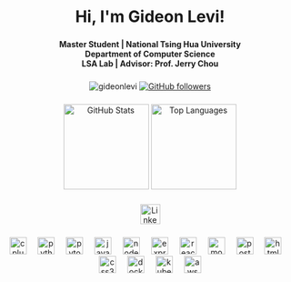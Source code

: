 <h1 align="center">Hi, I'm Gideon Levi! </h1>

###

<h4 align="center">Master Student | National Tsing Hua University<br>Department of Computer Science <br>LSA Lab | Advisor: Prof. Jerry Chou</h4>

###

<div align="center">
  <img src="https://komarev.com/ghpvc/?username=gideonlevi&label=Profile%20views&color=0e75b6&style=flat" alt="gideonlevi" />
  <a href="https://github.com/gideonlevi?tab=followers">
      <img src="https://img.shields.io/github/followers/gideonlevi.svg?style=social&label=Follow" alt="GitHub followers" />
  </a>
</div>

###

<div align="center">
  <img src="https://github-readme-stats.vercel.app/api?username=gideonlevi&show_icons=true&count_private=true&theme=tokyonight&hide_border=false" height="150" alt="GitHub Stats" />
  <img src="https://github-readme-stats.vercel.app/api/top-langs?username=gideonlevi&layout=compact&langs_count=6&theme=tokyonight&hide_border=false&exclude_repo=DM2023-Lab1-Master,DM2023-Lab2-Master" height="150" alt="Top Languages" />

</div>

###

<div align="center">
  <a href="https://linkedin.com/in/gideon-levi-168362194/" target="_blank">
    <img src="https://img.shields.io/badge/LinkedIn-0077B5?style=for-the-badge&logo=linkedin&logoColor=white" height="35" alt="LinkedIn" />
  </a>
</div>

###

<div align="center">
  <img src="https://cdn.jsdelivr.net/gh/devicons/devicon/icons/cplusplus/cplusplus-original.svg" height="30" alt="cplusplus logo" />
  <img width="12" />
  <img src="https://cdn.jsdelivr.net/gh/devicons/devicon/icons/python/python-original.svg" height="30" alt="python logo" />
  <img width="12" />
  <img src="https://www.vectorlogo.zone/logos/pytorch/pytorch-icon.svg" height="30" alt="pytorch logo" />
  <img width="12" />
  <img src="https://cdn.jsdelivr.net/gh/devicons/devicon/icons/javascript/javascript-original.svg" height="30" alt="javascript logo" />
  <img width="12" />
  <img src="https://cdn.jsdelivr.net/gh/devicons/devicon/icons/nodejs/nodejs-original-wordmark.svg" height="30" alt="nodejs logo" />
  <img width="12" />
  <img src="https://cdn.jsdelivr.net/gh/devicons/devicon/icons/express/express-original-wordmark.svg" height="30" alt="express logo" />
  <img width="12" />
  <img src="https://cdn.jsdelivr.net/gh/devicons/devicon/icons/react/react-original-wordmark.svg" height="30" alt="react logo" />
  <img width="12" />
  <img src="https://cdn.jsdelivr.net/gh/devicons/devicon/icons/mongodb/mongodb-original-wordmark.svg" height="30" alt="mongodb logo" />
  <img width="12" />
  <img src="https://cdn.jsdelivr.net/gh/devicons/devicon/icons/postgresql/postgresql-original-wordmark.svg" height="30" alt="postgresql logo" />
  <img width="12" />
  <img src="https://cdn.jsdelivr.net/gh/devicons/devicon/icons/html5/html5-original-wordmark.svg" height="30" alt="html5 logo" />
  <img width="12" />
  <img src="https://cdn.jsdelivr.net/gh/devicons/devicon/icons/css3/css3-original.svg" height="30" alt="css3 logo" />
  <img width="12" />
  <img src="https://cdn.jsdelivr.net/gh/devicons/devicon/icons/docker/docker-original-wordmark.svg" height="30" alt="docker logo" />
  <img width="12" />
  <img src="https://www.vectorlogo.zone/logos/kubernetes/kubernetes-icon.svg" height="30" alt="kubernetes logo" />
  <img width="12" />
  <img src="https://cdn.jsdelivr.net/gh/devicons/devicon/icons/amazonwebservices/amazonwebservices-original-wordmark.svg" height="30" alt="aws logo" />
</div>
